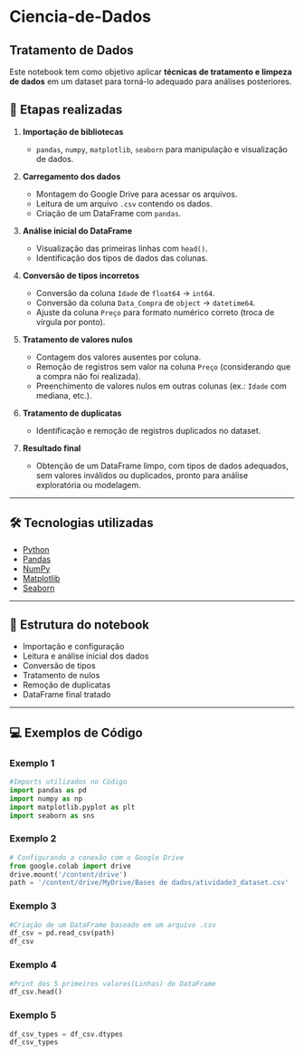 # Ciencia-de-Dados

## Tratamento de Dados

Este notebook tem como objetivo aplicar **técnicas de tratamento e limpeza de dados** em um dataset para torná-lo adequado para análises posteriores.

## 📌 Etapas realizadas

1. **Importação de bibliotecas**  
   - `pandas`, `numpy`, `matplotlib`, `seaborn` para manipulação e visualização de dados.

2. **Carregamento dos dados**  
   - Montagem do Google Drive para acessar os arquivos.  
   - Leitura de um arquivo `.csv` contendo os dados.  
   - Criação de um DataFrame com `pandas`.

3. **Análise inicial do DataFrame**  
   - Visualização das primeiras linhas com `head()`.  
   - Identificação dos tipos de dados das colunas.  

4. **Conversão de tipos incorretos**  
   - Conversão da coluna `Idade` de `float64` → `int64`.  
   - Conversão da coluna `Data_Compra` de `object` → `datetime64`.  
   - Ajuste da coluna `Preço` para formato numérico correto (troca de vírgula por ponto).

5. **Tratamento de valores nulos**  
   - Contagem dos valores ausentes por coluna.  
   - Remoção de registros sem valor na coluna `Preço` (considerando que a compra não foi realizada).  
   - Preenchimento de valores nulos em outras colunas (ex.: `Idade` com mediana, etc.).

6. **Tratamento de duplicatas**  
   - Identificação e remoção de registros duplicados no dataset.

7. **Resultado final**  
   - Obtenção de um DataFrame limpo, com tipos de dados adequados, sem valores inválidos ou duplicados, pronto para análise exploratória ou modelagem.

---

## 🛠️ Tecnologias utilizadas
- [Python](https://www.python.org/)  
- [Pandas](https://pandas.pydata.org/)  
- [NumPy](https://numpy.org/)  
- [Matplotlib](https://matplotlib.org/)  
- [Seaborn](https://seaborn.pydata.org/)  

---

## 📂 Estrutura do notebook
- Importação e configuração  
- Leitura e análise inicial dos dados  
- Conversão de tipos  
- Tratamento de nulos  
- Remoção de duplicatas  
- DataFrame final tratado  

---

## 💻 Exemplos de Código

### Exemplo 1
```python
#Imports utilizados no Código
import pandas as pd
import numpy as np
import matplotlib.pyplot as plt
import seaborn as sns
```

### Exemplo 2
```python
# Configurando a conexão com o Google Drive
from google.colab import drive
drive.mount('/content/drive')
path = '/content/drive/MyDrive/Bases de dados/atividade3_dataset.csv'
```

### Exemplo 3
```python
#Criação de um DataFrame baseado em um arquivo .csv
df_csv = pd.read_csv(path)
df_csv
```

### Exemplo 4
```python
#Print dos 5 primeiros valores(Linhas) do DataFrame
df_csv.head()
```

### Exemplo 5
```python
df_csv_types = df_csv.dtypes
df_csv_types
```
